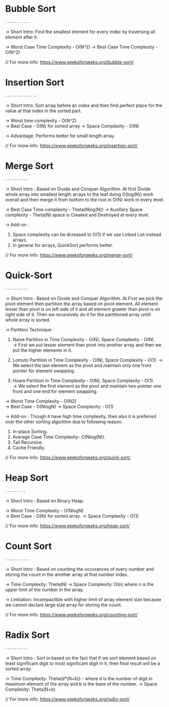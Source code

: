 #   Bubble Sort 
    -----------
->  Short Intro: Find the smallest element for every index by traversing all element after it.

->  Worst Case Time Complexity - O(N^2)
->  Best Case Time Complexity - O(N^2)

//  For more info: https://www.geeksforgeeks.org/bubble-sort/

#   Insertion Sort 
    --------------
->  Short Intro: Sort array before an index and then find perfect place for the value at that index in the sorted part.

->  Worst time complexity - O(N^2)  
->  Best Case - O(N) for sorted array
->  Space Complexity - O(N)

->  Advantage: Performs better for small length array.

//  For more info:  https://www.geeksforgeeks.org/insertion-sort/


#   Merge Sort 
    ----------
->  Short Intro : Based on Divide and Conquer Algorithm. At first Divide whole array into smallest length arrays to the leaf doing O(log(N)) work overall
                  and then merge it from bottom to the root in O(N) work in every level.

->  Best Case Time complexity - Theta(Nlog(N))
->  Auxillary Space complexity - Theta(N) space is Created and Destroyed at every level. 

->  Add-on :
1)  Space complexity can be dcreased to O(1) if we use Linked List instead arrays.
2)  In general for arrays, QuickSort performs better.

//  For more info: https://www.geeksforgeeks.org/merge-sort/


#   Quick-Sort
    ----------
->  Short Intro : Based on Divide and Conquer Algorithm. At First we pick the pivot element then partition the array based on pivot element. 
                  All element lesser than pivot is on left side of it and all element graeter than pivot is on right side of it. 
                  Then we recursively do it for the partitioned array untill whole array is sorted.

->  Partition Technique: 
1)  Naive Partition in Time Complexity - O(N), Space Complexity - O(N).  
->  First we put lesser element than pivot into another array and then we put the higher elements in it.

2)  Lomuto Partition in Time Complexity - O(N), Space Complexity - O(1). 
->  We select the last element as the pivot and maintain only one front pointer for element swapping.

3)  Hoare Partition in Time Complexity - O(N), Space Complexity - O(1).  
->  We select the first element as the pivot and maintain two pointer one front and one end for element swapping. 


->  Worst Time Complexity - O(N2)  
->  Best Case - O(NlogN)
->  Space Complexity - O(1)

->  Add-on : Though it have high time complexity, then also it is preferred over the other sorting algorithm due to following reason:

1)  In-place Sorting.
2)  Average Case Time Complexity- O(Nlog(N)).
3)  Tail Recursive.
4)  Cache Friendly.
   
//  For more info: https://www.geeksforgeeks.org/quick-sort/


#   Heap Sort
    ---------
->  Short Intro : Based on Binary Heap. 

->  Worst Time Complexity - O(NlogN)  
->  Best Case - O(N) for sorted array.
->  Space Complexity - O(1)
   
//  For more info: https://www.geeksforgeeks.org/heap-sort/


#   Count Sort
    -----------
->  Short Intro : Based on counting the occurances of every number and storing the count in the another array at that number index.

->  Time Complexity:  Theta(N)
->  Space Complexity: O(n) where n is the upper limit of the number in the array.

->  Limitation: Incompactible with higher limit of array element size because we cannot declare large size array for storing the count.

//  For more info: https://www.geeksforgeeks.org/counting-sort/


#   Radix Sort
    ----------
->  Short Intro : Sort in based on the fact that if we sort element based on least significant digit to most significant digit in it, 
                  then final result will be a sorted array. 

->  Time Complexity:  Theta(d*(N+b)) - where d is the number of digit in maximum element of the array and b is the base of the number.
->  Space Complexity: Theta(N+b) 

//  For more info: https://www.geeksforgeeks.org/radix-sort/

